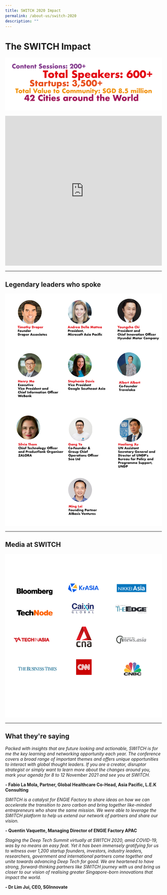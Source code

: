 ```yaml
---
title: SWITCH 2020 Impact
permalink: /about-us/switch-2020
description: ""
---
```


# The SWITCH Impact
![](/images/impact-02.jpg)

<center><iframe width="100%" height="480" src="https://www.youtube.com/embed/y7WknG7XgKs" title="YouTube video player" frameborder="0" allow="accelerometer; autoplay; clipboard-write; encrypted-media; gyroscope; picture-in-picture" allowfullscreen></iframe></center>

---

## Legendary leaders who spoke
![](/images/ISOMER%20pages-SPEAKERS-01.jpg)

---

## Media at SWITCH
![](/images/media%20partners.jpg)

---

## What they're saying

*Packed with insights that are future looking and actionable, SWITCH is for me the key learning and networking opportunity each year. The conference covers a broad range of important themes and offers unique opportunities to interact with global thought leaders. If you are a creator, disruptor strategist or simply want to learn more about the changes around you, mark your agenda for 8 to 12 November 2021 and see you at SWITCH.*

**- Fabio La Mola, Partner, Global Healthcare Co-Head, Asia Pacific, L.E.K Consulting**

*SWITCH is a catalyst for ENGIE Factory to share ideas on how we can accelerate the transition to zero carbon and bring together like-minded entrepreneurs who share the same mission. We were able to leverage the SWITCH platform to help us extend our network of partners and share our vision.*

**- Quentin Vaquette, Managing Director of ENGIE Factory APAC**

*Staging the Deep Tech Summit virtually at SWITCH 2020, amid COVID-19, was by no means an easy feat. Yet it has been immensely gratifying for us to witness over 1,200 startup founders, investors, industry leaders, researchers, government and international partners come together and unite towards advancing Deep Tech for good. We are heartened to have strong, forward-thinking partners like SWITCH journey with us and bring us closer to our vision of realising greater Singapore-born innovations that impact the world.*

**- Dr Lim Jui, CEO, SGInnovate**
